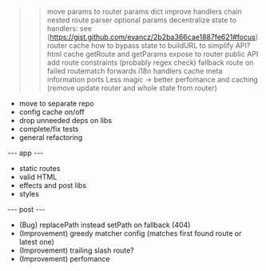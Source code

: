 >> move params to router
>> params dict
>> improve handlers chain
>> nested route parser
>> optional params
>> decentralize state to handlers: see (https://gist.github.com/evancz/2b2ba366cae1887fe621#focus)
>> router cache
>> how to bypass state to buildURL to simplify API?
>> html cache
>> getRoute and getParams expose to router public API
>> add route constraints (probably regex check)
>> fallback route on failed routematch
>> forwards
>> i18n
>> handlers cache
>> meta information ports
>> Less magic -> better perfomance and caching (remove update router and whole state from router)

- move to separate repo
- config cache on/off
- drop unneeded deps on libs
- complete/fix tests
- general refactoring

--- app ---
- static routes
- valid HTML
- effects and post libs
- styles

--- post ---
- (Bug) replacePath instead setPath on fallback (404)
- (Improvement) greedy matcher config (matches first found route or latest one)
- (Improvement) trailing slash route?
- (Improvement) perfomance

